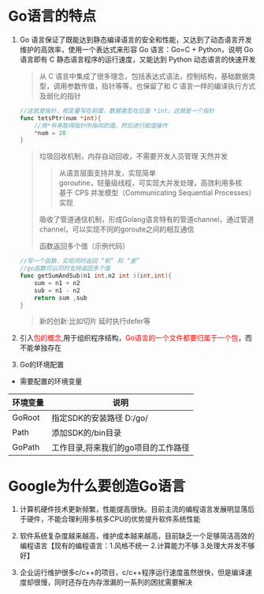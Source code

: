 # Go语言的特点

1. Go 语言保证了既能达到静态编译语言的安全和性能，又达到了动态语言开发维护的高效率，使用一个表达式来形容 Go 语言：Go=C + Python，说明 Go 语言即有 C 静态语言程序的运行速度，又能达到 Python 动态语言的快速开发

    > 从 C 语言中集成了很多理念，包括表达式语法，控制结构，基础数据类型，调用参数传值，指针等等，也保留了和 C 语言一样的编译执行方式及弱化的指针

    ```Go
    //这就是指针，把变量写在前面，数据类型在后面 *int，这就是一个指针
    func tetsPtr(num *int){
        //用*号来取得指针所指向的值，然后进行赋值操作
        *num = 20
    }
    ```

    > 垃圾回收机制，内存自动回收，不需要开发人员管理
    > 天然并发
    >> 从语言层面支持并发，实现简单<br>
    >> goroutine，轻量级线程，可实现大并发处理，高效利用多核<br>
    >> 基于 CPS 并发模型（Communicating Sequential Processes）实现
    >
    > 吸收了管道通信机制，形成Golang语言特有的管道channel，通过管道channel，可以实现不同的goroute之间的相互通信
    >
    > 函数返回多个值（示例代码）

    ```Go
    //写一个函数，实现同时返回 “和” 和 “差”
    //go函数可以同时支持返回多个值
    func getSumAndSub(n1 int,n2 int )(int,int){
        sum = n1 + n2
        sub = n1 - n2
        return sum ,sub
    } 
    ```

    > 新的创新:比如切片 延时执行defer等

2. 引入<font color="red">包的概念</font>,用于组织程序结构，<font color="red">Go语言的一个文件都要归属于一个包</font>，而不能单独存在

3. Go的环境配置

- 需要配置的环境变量

 | 环境变量 | 说明                                |
 | -------- | ----------------------------------- |
 | GoRoot   | 指定SDK的安装路径 D:/go/            |
 | Path     | 添加SDK的/bin目录                   |
 | GoPath   | 工作目录,将来我们的go项目的工作路径 |

# Google为什么要创造Go语言

1. 计算机硬件技术更新频繁，性能提高很快。目前主流的编程语言发展明显落后于硬件，不能合理利用多核多CPU的优势提升软件系统性能

2. 软件系统复杂度越来越高，维护成本越来越高，目前缺乏一个足够简洁高效的编程语言【现有的编程语言：1.风格不统一 2.计算能力不够 3.处理大并发不够好】

3. 企业运行维护很多c/c++的项目，c/c++程序运行速度虽然很快，但是编译速度却很慢，同时还存在内存泄漏的一系列的困扰需要解决
